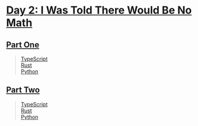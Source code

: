 # [Day 2: I Was Told There Would Be No Math](https://adventofcode.com/2015/day/2)

## [Part One](https://adventofcode.com/2015/day/2#part1)

> [TypeScript](/solutions/typescript/2015/02/src/p1.ts)\
> [Rust](/solutions/rust/2015/02/src/lib.rs)\
> [Python](/solutions/python/year2015/day02/p1.py)

## [Part Two](https://adventofcode.com/2015/day/2#part2)

> [TypeScript](/solutions/typescript/2015/02/src/p2.ts)\
> [Rust](/solutions/rust/2015/02/src/lib.rs)\
> [Python](/solutions/python/year2015/day02/p2.py)
